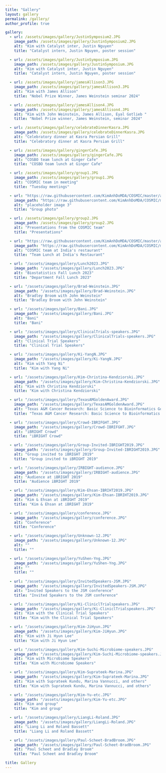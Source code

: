 ```yaml
---
title: "Gallery"
layout: gallery
permalink: /gallery/
author_profile: true

gallery:
  - url: /assets/images/gallery/JustinSymposium2.JPG
    image_path: /assets/images/gallery/JustinSymposium2.JPG
    alt: "Kim with Catalyst inter, Justin Nguyen"
    title: "Catalyst intern, Justin Nguyen, poster session"

  - url: /assets/images/gallery/JustinSymposium.JPG
    image_path: /assets/images/gallery/JustinSymposium.JPG
    alt: "Kim with Catalyst inter, Justin Nguyen"
    title: "Catalyst intern, Justin Nguyen, poster session"

  - url: /assets/images/gallery/jamesAllison3.JPG
    image_path: /assets/images/gallery/jamesAllison3.JPG
    alt: "Kim with James Allison"
    title: "Nobel Prize Winner, James Weinstein seminar 2024"

  - url: /assets/images/gallery/jamesAllison4.JPG
    image_path: /assets/images/gallery/jamesAllison4.JPG
    alt: "Kim with John Weinstein, James Allison, Eyal Gotlieb "
    title: "Nobel Prize winner, James Weinstein, seminar 2024"

  - url: /assets/images/gallery/celebrateDinnerKasra.JPG
    image_path: /assets/images/gallery/celebrateDinnerKasra.JPG
    alt: "Celebratory dinner at Kasra Persian Grill"
    title: "Celebratory dinner at Kasra Persian Grill"

  - url: /assets/images/gallery/gingerCafe.JPG
    image_path: /assets/images/gallery/gingerCafe.JPG
    alt: "COSBO team lunch at Ginger Cafe"
    title: "COSBO team lunch at Ginger Cafe"

  - url: /assets/images/gallery/group1.JPG
    image_path: /assets/images/gallery/group1.JPG
    alt: "COSMIC team in meeting"
    title: "Tuesday meetings"

  - url: "https://raw.githubusercontent.com/KimAnhDoMDA/COSMIC/master/assets/images/people/group.JPG"
    image_path: "https://raw.githubusercontent.com/KimAnhDoMDA/COSMIC/master/assets/images/people/group.JPG"
    alt: "placeholder image 3"
    title: "Group photo"

  - url: /assets/images/gallery/group2.JPG
    image_path: /assets/images/gallery/group2.JPG
    alt: "Presentations from the COSMIC team"
    title: "Presentations"

  - url: "https://raw.githubusercontent.com/KimAnhDoMDA/COSMIC/master/assets/images/gallery/group3.JPG"
    image_path: "https://raw.githubusercontent.com/KimAnhDoMDA/COSMIC/master/assets/images/gallery/group3.JPG"
    alt: "COSMIC team at India's restaurant"
    title: "Team Lunch at India's Restaurant"

  - url: "/assets/images/gallery/Lunch2023.JPG"
    image_path: "/assets/images/gallery/Lunch2023.JPG"
    alt: "Biostatistics Fall Lunch 2023"
    title: "Department Fall Lunch 2023"

  - url: "/assets/images/gallery/Brad-Weinstein.JPG"
    image_path: "/assets/images/gallery/Brad-Weinstein.JPG"
    alt: "Bradley Broom with John Weinstein"
    title: "Bradley Broom with John Weinstein"

  - url: "/assets/images/gallery/Bani.JPG"
    image_path: "/assets/images/gallery/Bani.JPG"
    alt: "Bani"
    title: "Bani"

  - url: "/assets/images/gallery/ClinicalTrials-speakers.JPG"
    image_path: "/assets/images/gallery/ClinicalTrials-speakers.JPG"  
    alt: "Clinical Trial Speakers"
    title: "Clinical Trial Speakers"

  - url: "/assets/images/gallery/Ki-YangN.JPG"
    image_path: "/assets/images/gallery/Ki-YangN.JPG"  
    alt: "Kim with Yang Ni"
    title: "Kim with Yang Ni"

  - url: "/assets/images/gallery/Kim-Christina-Kendziorski.JPG"
    image_path: "/assets/images/gallery/Kim-Christina-Kendziorski.JPG"  
    alt: "Kim with Christina Kendziorski"
    title: "Kim with Christina Kendziorski"

  - url: "/assets/images/gallery/TexasAMGoldenAward.JPG"
    image_path: "/assets/images/gallery/TexasAMGoldenAward.JPG"  
    alt: "Texas A&M Cancer Research: Basic Science to Bioinformatics Golden Award"
    title: "Texas A&M Cancer Research: Basic Science to Bioinformatics Golden Award"

  - url: "/assets/images/gallery/Crowd-IBRIFGHT.JPG"
    image_path: "/assets/images/gallery/Crowd-IBRIFGHT.JPG"  
    alt: "iBRIGHT Crowd"
    title: "iBRIGHT Crowd"

  - url: "/assets/images/gallery/Group-Invited-IBRIGHT2019.JPG"
    image_path: "/assets/images/gallery/Group-Invited-IBRIGHT2019.JPG"  
    alt: "Group invited to iBRIGHT 2019"
    title: "Group invited to iBRIGHT 2019"

  - url: "/assets/images/gallery/IRBIGHT-audience.JPG"
    image_path: "/assets/images/gallery/IRBIGHT-audience.JPG"  
    alt: "Audience at iBRIGHT 2019"
    title: "Audience iBRIGHT 2019"

  - url: "/assets/images/gallery/Kim-Ehsan-IBRIHT2019.JPG"
    image_path: "/assets/images/gallery/Kim-Ehsan-IBRIHT2019.JPG"  
    alt: "Kim & Ehsan at iBRIGHT 2019"
    title: "Kim & Ehsan at iBRIGHT 2019"

  - url: "/assets/images/gallery/conference.JPG"
    image_path: "/assets/images/gallery/conference.JPG"  
    alt: "Conference"
    title: "Conference"

  - url: "/assets/images/gallery/Unknown-12.JPG"
    image_path: "/assets/images/gallery/Unknown-12.JPG"  
    alt: ""
    title: ""

  - url: "/assets/images/gallery/YuShen-Yng.JPG"
    image_path: "/assets/images/gallery/YuShen-Yng.JPG"  
    alt: ""
    title: ""
  
  - url: "/assets/images/gallery/InvitedSpeakers-JSM.JPG"
    image_path: "/assets/images/gallery/InvitedSpeakers-JSM.JPG"  
    alt: "Invited Speakers to the JSM conference"
    title: "Invited Speakers to the JSM conference"

  - url: "/assets/images/gallery/Ki-CliniclTrialspeakers.JPG"
    image_path: "/assets/images/gallery/Ki-CliniclTrialspeakers.JPG"  
    alt: "Kim with the Clinical Trial Speakers"
    title: "Kim with the Clinical Trial Speakers"

  - url: "/assets/images/gallery/Kim-JiHyun.JPG"
    image_path: "/assets/images/gallery/Kim-JiHyun.JPG"  
    alt: "Kim with Ji Hyun Lee"
    title: "Kim with Ji Hyun Lee"

  - url: "/assets/images/gallery/Kim-Suchi-Microbiome-speakers.JPG"
    image_path: "/assets/images/gallery/Kim-Suchi-Microbiome-speakers.JPG"  
    alt: "Kim with Microbiome Speakers"
    title: "Kim with Microbiome Speakers"

  - url: "/assets/images/gallery/Kim-Suprateek-Marina.JPG"
    image_path: "/assets/images/gallery/Kim-Suprateek-Marina.JPG"  
    alt: "Kim with Suprateek Kundu, Marina Vannucci, and others"
    title: "Kim with Suprateek Kundu, Marina Vannucci, and others"

  - url: "/assets/images/gallery/Kim-Yu-etc.JPG"
    image_path: "/assets/images/gallery/Kim-Yu-etc.JPG"  
    alt: "Kim and group"
    title: "Kim and group"

  - url: "/assets/images/gallery/LiangLi-Roland.JPG"
    image_path: "/assets/images/gallery/LiangLi-Roland.JPG"  
    alt: "Liang Li and Roland Bassett"
    title: "Liang Li and Roland Bassett"

  - url: "/assets/images/gallery/Paul-Scheet-BradBroom.JPG"
    image_path: "/assets/images/gallery/Paul-Scheet-BradBroom.JPG"  
    alt: "Paul Scheet and Bradley Broom"
    title: "Paul Scheet and Bradley Broom"

title: Gallery
---
```

